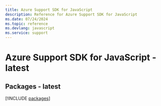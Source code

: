 ```yaml
---
title: Azure Support SDK for JavaScript
description: Reference for Azure Support SDK for JavaScript
ms.date: 07/24/2024
ms.topic: reference
ms.devlang: javascript
ms.service: support
---
```

# Azure Support SDK for JavaScript - latest
## Packages - latest
[!INCLUDE [packages](support-index.md)]